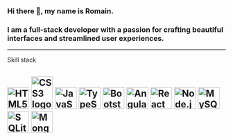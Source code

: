 ### Hi there 👋, my name is Romain.
### I am a full-stack developer with a passion for crafting beautiful interfaces and streamlined user experiences. 

--- 
Skill stack

<img src="https://cdn.worldvectorlogo.com/logos/html5.svg" alt="HTML5 logo" width="50" height="50"/> <img src="https://cdn.worldvectorlogo.com/logos/css3.svg" alt="CSS3 logo" width="50" height="75"/> <img src="https://cdn.worldvectorlogo.com/logos/logo-javascript.svg" alt="JavaScript logo" width="50" height="50"/> <img src="https://cdn.worldvectorlogo.com/logos/typescript.svg" alt="TypeScript logo" width="50" height="50"/> <img src="https://cdn.worldvectorlogo.com/logos/bootstrap-4.svg" alt="Bootstrap logo" width="50" height="50"/> <img src="https://cdn.worldvectorlogo.com/logos/angular-icon-1.svg" alt="Angular logo" width="50" height="50"/> <img src="https://cdn.worldvectorlogo.com/logos/react-2.svg" alt="React logo" width="50" height="50"/> <img src="https://cdn.worldvectorlogo.com/logos/nodejs-1.svg" alt="Node.js logo" width="50" height="50"/> <img src="https://cdn.worldvectorlogo.com/logos/mysql-6.svg" alt="MySQL logo" width="50" height="50"/> <img src="https://cdn.worldvectorlogo.com/logos/sqlite.svg" alt="SQLite logo" width="50" height="50"/> <img src="https://cdn.worldvectorlogo.com/logos/mongodb.svg" alt="MongoDB logo" width="50" height="50"/> 
---


<!--
**romdelav/romdelav** is a ✨ _special_ ✨ repository because its `README.md` (this file) appears on your GitHub profile.

Here are some ideas to get you started:

- 🔭 I’m currently working on ...
- 🌱 I’m currently learning ...
- 👯 I’m looking to collaborate on ...
- 🤔 I’m looking for help with ...
- 💬 Ask me about ...
- 📫 How to reach me: ...
- 😄 Pronouns: ...
- ⚡ Fun fact: ...
-->
